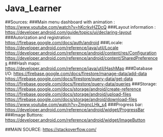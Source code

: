 # Java_Learner
##Sources:
###Main menu dashboard with animation : https://www.youtube.com/watch?v=hKcrkvHZDcQ
###Layout information : https://developer.android.com/guide/topics/ui/declaring-layout
###Autorization and registration: https://firebase.google.com/docs/auth/android
###Locale: https://developer.android.com/reference/java/util/Locale
        https://developer.android.com/reference/android/content/res/Configuration
        https://developer.android.com/reference/android/content/SharedPreferences
###Hash maps: https://developer.android.com/reference/java/util/HashMap
###Database I/O: https://firebase.google.com/docs/firestore/manage-data/add-data
              https://firebase.google.com/docs/firestore/query-data/get-data
              https://firebase.google.com/docs/firestore/query-data/queries
###Storage: https://firebase.google.com/docs/storage/android/create-reference
         https://firebase.google.com/docs/storage/android/upload-files
         https://firebase.google.com/docs/storage/android/download-files
         https://www.youtube.com/watch?v=ZmgncLHk_s4
###Progress bar: https://developer.android.com/reference/android/widget/ProgressBar
###Image Buttons: https://developer.android.com/reference/android/widget/ImageButton

##MAIN SOURCE: https://stackoverflow.com/
